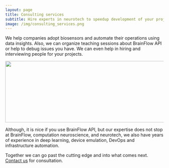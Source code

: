 ```yaml
---
layout: page
title: Consulting services
subtitle: Hire experts in neurotech to speedup development of your projects
image: /img/consulting_services.png
---
```


We help companies adopt biosensors and automate their operations using data insights. Also, we can organize teaching sessions about BrainFlow API or help to debug issues you have. We can even help in hiring and interviewing people for your projects.

<div style="text-align: center">
    <a href="https://brainflow.org/contact/" title="services" target="_blank" align="center">
        <img width="640" height="196" src="https://live.staticflickr.com/65535/52252524764_eb47788fce_z.jpg">
    </a>
</div>

Although, it is nice if you use BrainFlow API, but our expertise does not stop at BrainFlow, computation neuroscience, and neurotech, we also have years of experience in deep learning, device emulation, DevOps and infrastructure automation.

Together we can go past the cutting edge and into what comes next. [Contact us](https://brainflow.org/contact/) for consultation.
